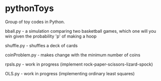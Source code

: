 pythonToys
==========

Group of toy codes in Python.

bball.py - a simulation comparing two basketball games, which one will you win given the probability 'p' of making a hoop

shuffle.py - shuffles a deck of cards

coinProblem.py - makes change with the minimum number of coins

rpsls.py - work in progress (implement rock-paper-scissors-lizard-spock)

OLS.py - work in progress (implementing ordinary least squares)